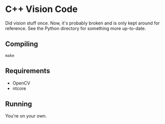 C++ Vision Code
===============
Did vision stuff once. Now, it's probably broken and is only kept around for reference. See the Python directory for something more up-to-date.

Compiling
---------
```
make
```

Requirements
------------
 * OpenCV
 * ntcore

Running
-------
You're on your own.
